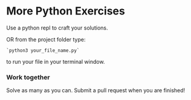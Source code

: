 # More Python Exercises

Use a python repl to craft your solutions.

OR from the project folder type:

    `python3 your_file_name.py`

to run your file in your terminal window.

### Work together

Solve as many as you can.
Submit a pull request when you are finished!

